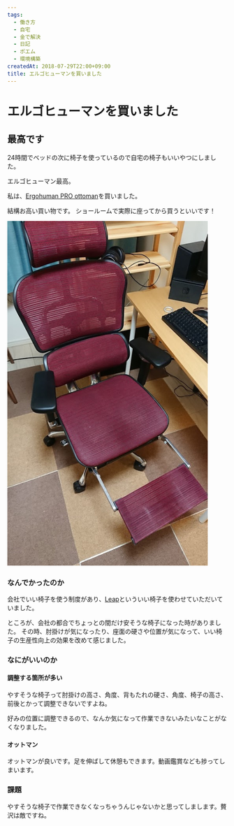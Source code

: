```yaml
---
tags: 
  - 働き方
  - 自宅
  - 金で解決
  - 日記
  - ポエム
  - 環境構築
createdAt: 2018-07-29T22:00+09:00
title: エルゴヒューマンを買いました
---
```


# エルゴヒューマンを買いました

## 最高です

24時間でベッドの次に椅子を使っているので自宅の椅子もいいやつにしました。

エルゴヒューマン最高。

私は、[Ergohuman PRO ottoman](https://www.ergohuman.jp/product/ergohuman_pro_ottoman.php)を買いました。

結構お高い買い物です。
ショールームで実際に座ってから買うといいです！

![Image from alias](../assets/images/diary/ergohuman.png)

### なんでかったのか

会社でいい椅子を使う制度があり、[Leap](https://office.uchida.co.jp/products/leap/)といういい椅子を使わせていただいていました。

ところが、会社の都合でちょっとの間だけ安そうな椅子になった時がありました。
その時、肘掛けが気になったり、座面の硬さや位置が気になって、いい椅子の生産性向上の効果を改めて感じました。

### なにがいいのか

#### 調整する箇所が多い

やすそうな椅子って肘掛けの高さ、角度、背もたれの硬さ、角度、椅子の高さ、前後とかって調整できないですよね。

好みの位置に調整できるので、なんか気になって作業できないみたいなことがなくなりました。

#### オットマン

オットマンが良いです。足を伸ばして休憩もできます。動画鑑賞なども捗ってしまいます。

### 課題

やすそうな椅子で作業できなくなっちゃうんじゃないかと思ってしまします。贅沢は敵ですね。